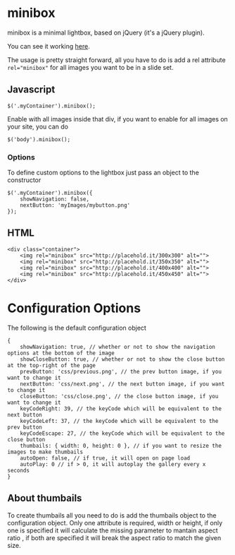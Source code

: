 # minibox

minibox is a minimal lightbox, based on jQuery (it's a jQuery plugin).

You can see it working <a href="http://gosukiwi.github.com/minibox/example.html" target="_blank">here</a>.

The usage is pretty straight forward, all you have to do is add a rel attribute
```rel="minibox"``` for all images you want to be in a slide set.

## Javascript

```
$('.myContainer').minibox();
```

Enable with all images inside that div, if you want to enable for all images on
your site, you can do

```
$('body').minibox();
```

### Options

To define custom options to the lightbox just pass an object to the constructor

```
$('.myContainer').minibox({
    showNavigation: false,
    nextButton: 'myImages/mybutton.png'
});
```

## HTML

<pre><code>&lt;div class=&quot;container&quot;&gt;<br/>    &lt;img rel=&quot;minibox&quot; src=&quot;http://placehold.it/300x300&quot; alt=&quot;&quot;&gt;<br/>    &lt;img rel=&quot;minibox&quot; src=&quot;http://placehold.it/350x350&quot; alt=&quot;&quot;&gt;<br/>    &lt;img rel=&quot;minibox&quot; src=&quot;http://placehold.it/400x400&quot; alt=&quot;&quot;&gt;<br/>    &lt;img rel=&quot;minibox&quot; src=&quot;http://placehold.it/450x450&quot; alt=&quot;&quot;&gt;<br/>&lt;/div&gt;</code></pre>

# Configuration Options

The following is the default configuration object

```
{
    showNavigation: true, // whether or not to show the navigation options at the bottom of the image
    showCloseButton: true, // whether or not to show the close button at the top-right of the page
    prevButton: 'css/previous.png', // the prev button image, if you want to change it
    nextButton: 'css/next.png', // the next button image, if you want to change it
    closeButton: 'css/close.png', // the close button image, if you want to change it
    keyCodeRight: 39, // the keyCode which will be equivalent to the next button
    keyCodeLeft: 37, // the keyCode which will be equivalent to the prev button
    keyCodeEscape: 27, // the keyCode which will be equivalent to the close button
    thumbails: { width: 0, height: 0 }, // if you want to resize the images to make thumbails
    autoOpen: false, // if true, it will open on page load
    autoPlay: 0 // if > 0, it will autoplay the gallery every x seconds
}
```

## About thumbails
To create thumbails all you need to do is add the thumbails object to the 
configuration object. Only one attribute is required, width or height, if only
one is specified it will calculate the missing parameter to mantain aspect ratio
, if both are specified it will break the aspect ratio to match the given size.